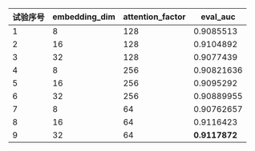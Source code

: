 | 试验序号  | embedding_dim | attention_factor  |eval_auc
| ------- |  ------- | ------- | ------- |
| 1 | 8 | 128 | 0.9085513
| 2 | 16 | 128 | 0.9104892
| 3 | 32 | 128 | 0.9077439
| 4 | 8 | 256 | 0.90821636
| 5 | 16 | 256 | 0.9095292
| 6 | 32 | 256 | 0.90889955
| 7 | 8 | 64 | 0.90762657
| 8 | 16 | 64 | 0.9116423
| 9 | 32 | 64 | **0.9117872**







